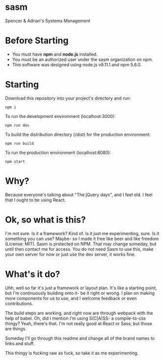 # sasm

Spencer & Adrian's Systems Management

# Before Starting
* You must have **npm** and **node.js** installed.
* You must be an authorized user under the sasm organization on npm.
* This software was designed using node.js v9.11.1 and npm 5.6.0.

# Starting
Download this repository into your project's directory and run:
	
	npm i

To run the development environment (localhost:3000):

	npm run dev

To build the distribution directory (/dist) for the production environment:

	npm run build

To run the production environment (localhost:8080):

	npm start

# Why?
Because everyone's talking about "The jQuery days", and I feel old. I feel that I ought to be using React.

# Ok, so what is this?
I'm not sure. Is it a framework? Kind of. Is it just me experimenting, sure. Is it something you can use? Maybe- so I made it free like beer and like freedom (License: MIT). Sasm is protected on NPM. That may change someday, but until then contact me for access. You do not need Sasm to use this, make your own server for now or just use the dev server, it works fine.

# What's it do?
Uhh, well so far it's just a framework or layout plan. It's like a starting point, but I'm continuously building onto it- be it right or wrong. I plan on making more components for us to use, and I welcome feedback or even contributions.

The build steps are working, and right now are through webpack with the help of babel. Oh, did I mention I'm using S(C|A)SS- a compile-to-css thingy? Yeah, there's that. I'm not really good at React or Sass, but those are things. 

Someday I'll go through this readme and change all of the brand names to links and stuff. 

This thingy is fucking raw as fuck, so take it as me experimenting.